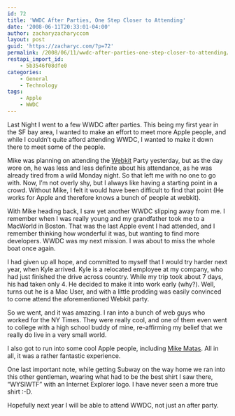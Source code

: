 ```yaml
---
id: 72
title: 'WWDC After Parties, One Step Closer to Attending'
date: '2008-06-11T20:33:01-04:00'
author: zacharyzacharyccom
layout: post
guid: 'https://zacharyc.com/?p=72'
permalink: /2008/06/11/wwdc-after-parties-one-step-closer-to-attending/
restapi_import_id:
    - 5b3546f08dfe0
categories:
    - General
    - Technology
tags:
    - Apple
    - WWDC
---
```


Last Night I went to a few WWDC after parties. This being my first year in the SF bay area, I wanted to make an effort to meet more Apple people, and while I couldn’t quite afford attending WWDC, I wanted to make it down there to meet some of the people.

Mike was planning on attending the [Webkit](http:// "http://webkit.org/") Party yesterday, but as the day wore on, he was less and less definite about his attendance, as he was already tired from a wild Monday night. So that left me with no one to go with. Now, I’m not overly shy, but I always like having a starting point in a crowd. Without Mike, I felt it would have been difficult to find that point (He works for Apple and therefore knows a bunch of people at webkit).

With Mike heading back, I saw yet another WWDC slipping away from me. I remember when I was really young and my grandfather took me to a MacWorld in Boston. That was the last Apple event I had attended, and I remember thinking how wonderful it was, but wanting to find more developers. WWDC was my next mission. I was about to miss the whole boat once again.

I had given up all hope, and committed to myself that I would try harder next year, when Kyle arrived. Kyle is a relocated employee at my company, who had just finished the drive across country. While my trip took about 7 days, his had taken only 4. He decided to make it into work early (why?). Well, turns out he is a Mac User, and with a little prodding was easily convinced to come attend the aforementioned Webkit party.

So we went, and it was amazing. I ran into a bunch of web guys who worked for the NY Times. They were really cool, and one of them even went to college with a high school buddy of mine, re-affirming my belief that we really do live in a very small world.

I also got to run into some cool Apple people, including [Mike Matas](http://www.mikematas.com/). All in all, it was a rather fantastic experience.

One last important note, while getting Subway on the way home we ran into this other gentleman, wearing what had to be the best shirt I saw there, “WYSIWTF” with an Internet Explorer logo. I have never seen a more true shirt :-D.

Hopefully next year I will be able to attend WWDC, not just an after party.